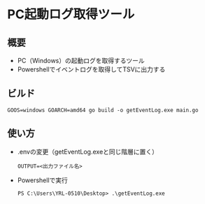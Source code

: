# PC起動ログ取得ツール

## 概要
- PC（Windows）の起動ログを取得するツール
- Powershellでイベントログを取得してTSVに出力する

## ビルド
```
GOOS=windows GOARCH=amd64 go build -o getEventLog.exe main.go
```

## 使い方
- .envの変更（getEventLog.exeと同じ階層に置く）
    ```
    OUTPUT=<出力ファイル名>
    ```
- Powershellで実行
    ```
    PS C:\Users\YRL-0510\Desktop> .\getEventLog.exe
    ```
